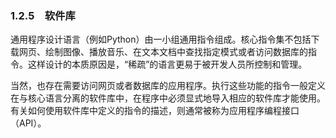    

### 1.2.5　软件库

通用程序设计语言（例如Python）由一小组通用指令组成。核心指令集不包括下载网页、绘制图像、播放音乐、在文本文档中查找指定模式或者访问数据库的指令。这样设计的本质原因是，“稀疏”的语言更易于被开发人员所控制和管理。

当然，也存在需要访问网页或者数据库的应用程序。执行这些功能的指令一般定义在与核心语言分离的软件库中，在程序中必须显式地导入相应的软件库才能使用。有关如何使用软件库中定义的指令的描述，则通常被称为应用程序编程接口（API）。